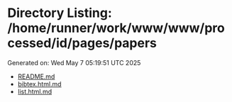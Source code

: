 # Directory Listing: /home/runner/work/www/www/processed/id/pages/papers
Generated on: Wed May  7 05:19:51 UTC 2025

- [README.md](README.md)
- [bibtex.html.md](bibtex.html.md)
- [list.html.md](list.html.md)
